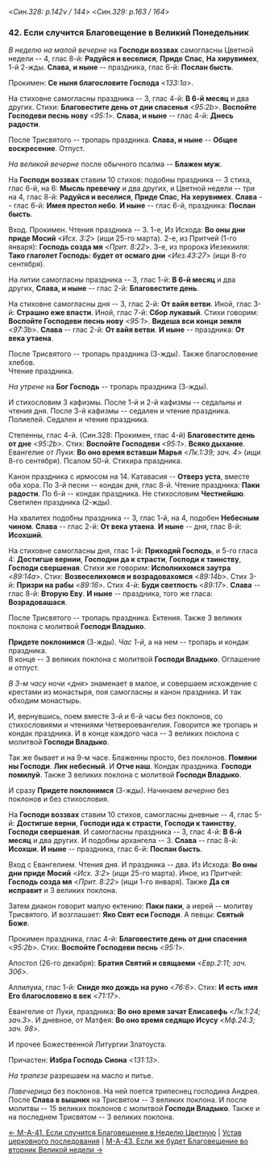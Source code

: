 
<*Син.328: p.142v / 144*>
<*Син.329: p.163 / 164*>

### 42. Если случится Благовещение в Великий Понедельник

*В неделю на малой вечерне* на **Господи воззвах** самогласны Цветной недели -- 4, глас 8-й: 
**Радуйся и веселися**, **Приде Спас**, **На хирувимех**, 1-й 2-жды. 
**Слава, и ныне** -- праздника, глас 6-й: **Послан бысть**. 

Прокимен: **Се ныня благословите Господа** <*133:1a*>.

На стиховне самогласны праздника -- 3, глас 4-й: **В 6-й месяц** и два других.
Стихи: **Благовестите день от дни спасенья** <*95:2b*>.
**Воспойте Господеви песнь нову** <*95:1*>.
**Слава, и ныне** -- глас 4-й: **Днесь радости**.

После Трисвятого -- тропарь праздника. **Слава, и ныне** -- **Общее воскресение**. 
Отпуст.

*На великой вечерне* после обычного псалма -- **Блажен муж**. 

На **Господи воззвах** ставим 10 стихов: подобны праздника -- 3 стиха, глас 6-й, на 6: 
**Мысль превечну** и два других, и Цветной недели -- три на 4, глас 8-й:
**Радуйся и веселися**, **Приде Спас**, **На херувимех**. 
**Слава** -- глас 6-й: **Имея престол небо**. 
**И ныне** -- глас 6-й, праздника: **Послан бысть**. 

Вход. Прокимен. Чтения праздника -- 3.
1-е, Из Исхода: **Во оны дни приде Мосий** <*Исх. 3:2*> (ищи 25-го марта).
2-е, из Притчей (1-го января): **Господь созда мя** <*Прит. 8:22*>. 
3-е, из пророка Иезекииля: **Тако глаголет Господь: будет от осмаго дни** <*Иез.43:27*> 
(ищи 8-го сентября).

На литии самогласны праздника -- 3, глас 1-й: **В 6-й месяц** и два других, 
**Слава, и ныне** -- глас 2-й: **Благовестите день**. 

На стиховне самогласны дня -- 3, глас 2-й: **От вайя ветви**. 
Иной, глас 3-й: **Страшно еже впасти**.
Иной, глас 7-й: **Сбор лукавый**. 
Стихи говорим: **Воспойте Господеви песнь нову** <*95:1*>.
**Видеша вси конци земля** <*97:3b*>.
**Слава** -- глас 2-й: **От вайя ветви**. 
**И ныне** -- праздника: **От века утаена**. 

После Трисвятого -- тропарь праздника (3-жды). Также благословение хлебов.  
Чтение праздника.

*На утрене* на **Бог Господь** -- тропарь праздника (3-жды). 

И стихословим 3 кафизмы. 
После 1-й и 2-й кафизмы -- седальны и чтения дня. 
После 3-й кафизмы -- седален и чтение праздника. 
Полиелей. Седален и чтение праздника.  

Степенны, глас 4-й. (Син.328: Прокимен, глас 4-й) **Благовестите день от дне** <*95:2b*>.
Стих: **Воспойте Господеви** <*95:1*>.
**Всяко дыхание**.
Евангелие от Луки: **Во оно время вставши Марья** <*Лк.1:39; зач. 4*> (ищи 8-го сентября).
Псалом 50-й. Стихира праздника.

Канон праздника с ирмосом на 14. 
Катавасия -- **Отверз уста**, вместе оба хора.
По 3-й песни -- кондак дня, глас 8-й. Чтение праздника: **Паки радости**.
По 6-й -- кондак праздника.
Не стихословим **Честнейшю**.
Светилен праздника (2-жды).

На хвалитех подобны праздника -- 3, глас 1-й, на 4, подобен **Небесным чином**. 
**Слава** -- глас 2-й: **От века утаена**. 
**И ныне** -- дня, глас 8-й: **Исохший**.

На стиховне самогласны дня, глас 1-й: **Приходяй Господь**, и 5-го гласа 4: 
**Достигше вернии**, **Господни да к страсти**, **Господи к таинству**, 
**Господи свершеная**. 
Стихи же говорим: **Исполнихомся заутра** <*89:14a*>. 
Стих: **Возвеселихомся и возрадовахомся** <*89:14b*>. 
Стих 3-й: **Призри на рабы** <*89:16*>. 
Стих 4-й: **Буди светлость** <*89:17*>. 
**Слава** -- глас 8-й: **Вторую Еву**. 
**И ныне** -- праздника, того же гласа: **Возрадовашася**. 

После Трисвятого -- тропарь праздника. Ектения. 
Также 3 великих поклона с молитвой **Господи Владыко**. 

**Придете поклонимся** (3-жды). *Час 1-й*, а на нем -- тропарь и кондак праздника.  
В конце -- 3 великих поклона с молитвой **Господи Владыко**. 
Оглашение и отпуст. 

*В 3-м часу* ночи <*дня*> знаменает в малое, и совершаем исхождение с крестами 
из монастыря, поя самогласны и канон праздника. И так обходим монастырь. 

И, вернувшись, поем вместе 3-й и 6-й часы без поклонов, со стихословиями и чтениями 
Четвероевангелия. Говорится же тропарь и кондак праздника. И в конце каждого часа -- 
3 великих поклона с молитвой **Господи Владыко**. 

Так же бывает и на 9-м часе. Блаженны просто, без поклонов. **Помяни ны Господи**. 
**Лик небесный**. И **Отче наш**. Кондак праздника. **Господи помилуй**. 
Также 3 великих поклона с молитвой **Господи Владыко**. 

И сразу **Придете поклонимся** (3-жды). Начинаем *вечерню* без поклонов и без стихословия. 

На **Господи воззвах** ставим 10 стихов, самогласны дневные -- 4, глас 5-й: 
**Достигше верни**, **Господи ида к страсти**, **Господи к таинству**, **Господи свершеная**. 
И самогласны праздника -- 3, глас 4-й: **В 6-й месяц** и два других. 
И подобны архангела -- 3. **Слава** -- глас 8-й: **Исохши**. 
**И ныне** -- праздника, глас 6-й: **Послан бысть**. 

Вход с Евангелием. Чтения дня. И праздника -- два.
Из Исхода: **Во оны дни приде Мосий** <*Исх. 3:2*> (ищи 25-го марта).
Иное, из Притчей: **Господь созда мя** <*Прит. 8:22*> (ищи 1-го января).
Также **Да ся исправит** и 3 великих поклона. 

Затем диакон говорит малую ектению: **Паки паки**, а иерей -- молитву Трисвятого. 
И возглашает: **Яко Свят еси Господи**. А певцы: **Святый Боже**. 

Прокимен праздника, глас 4-й: **Благовестите день от дни спасения** <*95:2b*>.
Стих: **Воспойте Господеви песнь** <*95:1*>.

Апостол (26-го декабря): **Братия Святий и свящаеми** <*Евр.2:11; зач. 306*>.

Аллилуиа, глас 1-й: **Сниде яко дождь на руно** <*76:6*>.
Стих: **И есть имя Eго благословено в век** <*71:17*>.

Евангелие от Луки, праздника: **Во оно время зачат Елисавефь** <*Лк.1:24; зач.3*>.
И дневное, от Матфея: **Во оно время седящю Исусу** <*Мф.24:3; зач. 98*>. 

И прочее Божественной Литургии Златоуста. 

Причастен: **Избра Господь Сиона** <*131:13*>.

*На трапезе* разрешаем на масло и питье. 

*Павечерица* без поклонов. На ней поется трипеснец господина Андрея. 
После **Слава в вышних** на Трисвятом -- 3 великих поклона. 
И после молитвы -- 15 великих поклонов с молитвой **Господи Владыко**. 
Также и на последнем Трисвятом -- 3 великих поклона. 

[← М-A-41. Если случится Благовещение в Неделю Цветную](m_a_041.md)
| [Устав церковного последования](README.md)
| [М-A-43. Если же будет Благовещение во вторник Великой недели →](m_a_043.md)
